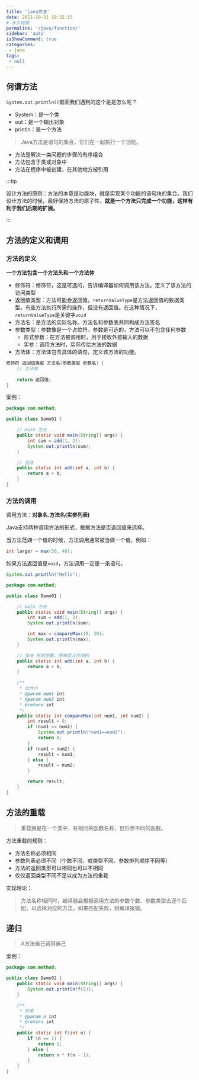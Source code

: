 ```yaml
---
title: 'java方法'
date: 2021-10-31 19:32:15
# 永久链接
permalink: '/java/function/'
sidebar: 'auto'
isShowComment: true
categories:
 - java
tags:
 - null
---
```




## 何谓方法

`System.out.println()`前面我们遇到的这个是是怎么呢？

-   System：是一个类
-   out：是一个输出对象
-   println：是一个方法



>   Java方法是语句的集合，它们在一起执行一个功能。

-   方法是解决一类问题的步骤的有序组合
-   方法包含于类或对象中
-   方法在程序中被创建，在其他地方被引用



:::tip

设计方法的原则：方法的本意是功能块，就是实现某个功能的语句块的集合。我们设计方法的时候，最好保持方法的原子性，**就是一个方法只完成一个功能，这样有利于我们后期的扩展。**

:::



<!-- more -->

## 方法的定义和调用

### 方法的定义

**一个方法包含一个方法头和一个方法体**

-   修饰符：修饰符，这是可选的，告诉编译器如何调用该方法。定义了该方法的访问类型
-   返回值类型：方法可能会返回值。`returnValueType`是方法返回值的数据类型。有些方法执行所需的操作，但没有返回值。在这种情况下，`returnValueType`是关键字`void`
-   方法名：是方法的实际名称。方法名和参数表共同构成方法签名
-   参数类型：参数像是一个占位符。参数是可选的，方法可以不包含任何参数
    -   形式参数：在方法被调用时，用于接收外接输入的数据
    -   实参：调用方法时，实际传给方法的数据
-   方法体：方法体包含具体的语句，定义该方法的功能。



```java
修饰符 返回值类型 方法名(参数类型 参数名) {
    // 方法体
    
    return 返回值;
}
```





案例：

```java
package com.method;

public class Demo01 {

    // main 方法
    public static void main(String[] args) {
        int sum = add(1, 2);
        System.out.println(sum);
    }

    // 加法
    public static int add(int a, int b) {
        return a + b;
    }
}

```



### 方法的调用

调用方法：**对象名.方法名(实参列表)**

Java支持两种调用方法的形式，根据方法是否返回值来选择。

当方法范湖一个值的时候，方法调用通常被当做一个值，例如：

```java
int larger = max(30, 40);
```

如果方法返回值是`void`，方法调用一定是一条语句。

```java
System.out.println("Hello");
```



```java
package com.method;

public class Demo01 {

    // main 方法
    public static void main(String[] args) {
        int sum = add(1, 2);
        System.out.println(sum);

        int max = compareMax(10, 20);
        System.out.println(max);
    }

    // 加法 形式参数，用来定义作用的
    public static int add(int a, int b) {
        return a + b;
    }

    /**
     * 比大小
     * @param num1 int
     * @param num2 int
     * @return int
     */
    public static int compareMax(int num1, int num2) {
        int result = 0;
        if (num1 == num2) {
            System.out.println("num1==num2");
            return 0;
        }
        if (num1 > num2) {
            result = num1;
        } else {
            result = num2;
        }

        return result;
    }
}

```



## 方法的重载

>   重载就是在一个类中，有相同的函数名称，但形参不同的函数。

方法重载的规则：

-   方法名称必须相同
-   参数列表必须不同（个数不同、或类型不同、参数排列顺序不同等）
-   方法的返回类型可以相同也可以不相同
-   仅仅返回类型不同不足以成为方法的重载



实现理论：

>   方法名称相同时，编译器会根据调用方法的参数个数、参数类型去逐个匹配，以选择对应的方法，如果匹配失败，则编译报错。





## 递归

>   A方法自己调用自己



案例：

```java
package com.method;

public class Demo02 {
    public static void main(String[] args) {
        System.out.println(f(5));
    }

    /**
     * 阶乘
     * @param n int
     * @return int
     */
    public static int f(int n) {
        if (n == 1) {
            return 1;
        } else {
            return n * f(n - 1);
        }
    }
}

```

